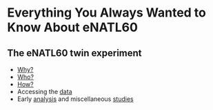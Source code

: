 # Everything You Always Wanted to Know About eNATL60

## The eNATL60 twin experiment
  -  [Why?](https://github.com/ocean-next/eNATL60/blob/master/01_motivation.md)
  -  [Who?](https://github.com/ocean-next/eNATL60/blob/master/02_contributors.md)
  -  [How?](https://github.com/ocean-next/eNATL60/blob/master/03_process.md)
  -  Accessing the [data](https://github.com/ocean-next/eNATL60/blob/master/05_data.md)
  -  Early [analysis](https://github.com/ocean-next/eNATL60/blob/master/04_assesment/README.md) and miscellaneous [studies](https://github.com/ocean-next/eNATL60/blob/master/06_dissemintation.md)


